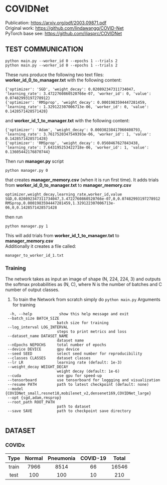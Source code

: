 # COVIDNet

Publication: https://arxiv.org/pdf/2003.09871.pdf <br>
Original work: https://github.com/lindawangg/COVID-Net <br>
PyTorch base see: https://github.com/iliasprc/COVIDNet


## TEST COMMUNICATION
```
python main.py --worker_id 0 --epochs 1 --trials 2
python main.py --worker_id 0 --epochs 1 --trials 2
```
These runs produce the following two text files: <br>
**worker_id_0_to_manager.txt** with the following content:

```
{'optimizer': 'SGD', 'weight_decay': 0.020892347311734047, 'learning_rate': 3.4722760860520766e-07, 'worker_id': 0, 'value': 0.07482993197278912}
{'optimizer': 'RMSprop', 'weight_decay': 0.0001983594447281459, 'learning_rate': 1.329122307006713e-06, 'worker_id': 0, 'value': 0.1428571428571428}
```
and **worker_id_1_to_manager.txt** with the following content:
```
{'optimizer': 'Adam', 'weight_decay': 0.00030238417060408793, 'learning_rate': 3.7617520347549393e-06, 'worker_id': 1, 'value': 0.1428571428571428}
{'optimizer': 'RMSprop', 'weight_decay': 0.0560467627843438, 'learning_rate': 7.643195253422718e-06, 'worker_id': 1, 'value': 0.13605442176870744}
```

Then run **manager.py** script
```
python manager.py 0
```

that creates **manager_memory.csv** (when it is run first time). It adds trials from **worker_id_0_to_manager.txt** to **manager_memory.csv**

```
optimizer,weight_decay,learning_rate,worker_id,value
SGD,0.020892347311734047,3.4722760860520766e-07,0,0.07482993197278912
RMSprop,0.0001983594447281459,1.329122307006713e-06,0,0.1428571428571428
```
then run

```
python manager.py 1
```
This will add trials from **worker_id_1_to_manager.txt** to **manager_memory.csv**  <br>
Additionally it creates a file called:

```
manager_to_worker_id_1.txt
```

### Training

The network takes as input an image of shape (N, 224, 224, 3) and outputs the softmax probabilities as (N, C), where N is the number of batches and C number of output classes.

1. To train the Network from scratch simply do `python main.py` 
 Arguments for training 
 ```
   -h, --help            show this help message and exit
  --batch_size BATCH_SIZE
                        batch size for training
  --log_interval LOG_INTERVAL
                        steps to print metrics and loss
  --dataset_name DATASET_NAME
                        dataset name
  --nEpochs NEPOCHS     total number of epochs
  --device DEVICE       gpu device
  --seed SEED           select seed number for reproducibility
  --classes CLASSES     dataset classes
  --lr LR               learning rate (default: 1e-3)
  --weight_decay WEIGHT_DECAY
                        weight decay (default: 1e-6)
  --cuda                use gpu for speed-up
  --tensorboard         use tensorboard for loggging and visualization
  --resume PATH         path to latest checkpoint (default: none)
  --model {COVIDNet_small,resnet18,mobilenet_v2,densenet169,COVIDNet_large}
  --opt {sgd,adam,rmsprop}
  --root_path ROOT_PATH
                        path to dataset
  --save SAVE           path to checkpoint save directory


```

## DATASET


###  COVIDx 



|  Type | Normal | Pneumonia | COVID-19 | Total |
|:-----:|:------:|:---------:|:--------:|:-----:|
| train |  7966  |    8514   |    66    | 16546 |
|  test |   100  |     100   |    10    |   210 |
